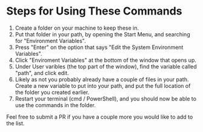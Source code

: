 # Steps for Using These Commands

1. Create a folder on your machine to keep these in.
2. Put that folder in your path, by opening the Start Menu, and searching for "Environment Variables". 
3. Press "Enter" on the option that says "Edit the System Environment Variables".
4. Click "Enviroment Variables" at the bottom of the window that opens up.
5. Under User varibles (the top part of the window), find the variable called "path", and click edit.
6. Likely as not you probably already have a couple of files in your path. Create a new variable to put into your path, and put the full location of the folder you created earlier.
7. Restart your terminal (cmd / PowerShell), and you should now be able to use the commands in the folder.

Feel free to submit a PR if you have a couple more you would like to add to the list.